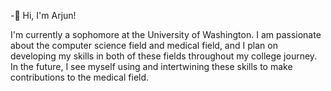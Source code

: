 -👋 Hi, I'm Arjun!

I'm currently a sophomore at the University of Washington. I am passionate about the computer science field and medical field, and I plan on developing my skills in both of these fields throughout my college journey. In the future, I see myself using and intertwining these skills to make contributions to the medical field.
